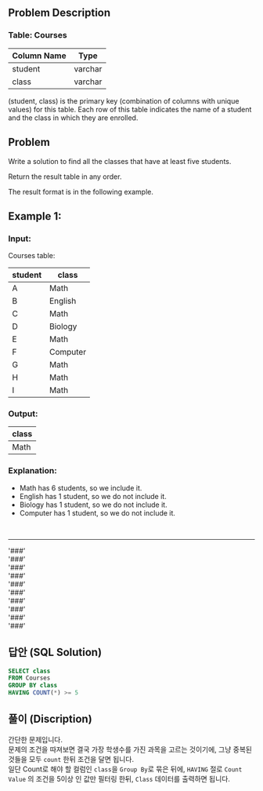 ## Problem Description

### Table: Courses


| Column Name | Type    |
|-------------|---------|
| student     | varchar |
| class       | varchar |

(student, class) is the primary key (combination of columns with unique values) for this table.
Each row of this table indicates the name of a student and the class in which they are enrolled.
 
## Problem

Write a solution to find all the classes that have at least five students.

Return the result table in any order.

The result format is in the following example.

 

## Example 1:

### Input: 
Courses table:

| student | class    |
|---------|----------|
| A       | Math     |
| B       | English  |
| C       | Math     |
| D       | Biology  |
| E       | Math     |
| F       | Computer |
| G       | Math     |
| H       | Math     |
| I       | Math     |

### Output: 

| class   |
|---------|
| Math    |

### Explanation: 
- Math has 6 students, so we include it.
- English has 1 student, so we do not include it.
- Biology has 1 student, so we do not include it.
- Computer has 1 student, so we do not include it.



<br/>

---
'###'  
'###'  
'###'  
'###'  
'###'  
'###'  
'###'  
'###'  
'###'  
'###'  

## 답안 (SQL Solution)

```sql
SELECT class
FROM Courses
GROUP BY class 
HAVING COUNT(*) >= 5
```

## 풀이 (Discription)
간단한 문제입니다.  
문제의 조건을 따져보면 결국 가장 학생수를 가진 과목을 고르는 것이기에, 그냥 중복된 것들을 모두 `count` 한뒤 조건을 달면 됩니다.  
일단 Count로 해야 할 컬럼인 `class`을 `Group By`로 묶은 뒤에, `HAVING` 절로 `Count Value` 의 조건을 5이상 인 값만 필터링 한뒤, `Class` 데이터를 출력하면 됩니다.  